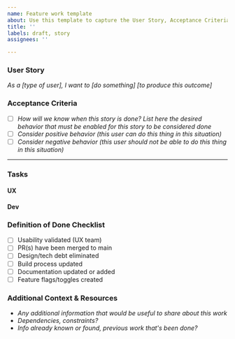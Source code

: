 ```yaml
---
name: Feature work template
about: Use this template to capture the User Story, Acceptance Criteria, Tasks, and Definition of Done associated with feature work
title: ''
labels: draft, story
assignees: ''

---
```


### User Story
_As a [type of user], I want to [do something] [to produce this outcome]_

### Acceptance Criteria
- [ ] _How will we know when this story is done?  List here the desired behavior that must be enabled for this story to be considered done_
- [ ] _Consider positive behavior (this user can do this thing in this situation)_
- [ ] _Consider negative behavior (this user should not be able to do this thing in this situation)_

-----------------------------------------

### Tasks
#### UX

#### Dev

### Definition of Done Checklist
- [ ] Usability validated (UX team)
- [ ] PR(s) have been merged to main
- [ ] Design/tech debt eliminated
- [ ] Build process updated
- [ ] Documentation updated or added
- [ ] Feature flags/toggles created

### Additional Context & Resources
* _Any additional information that would be useful to share about this work_
* _Dependencies, constraints?_
* _Info already known or found, previous work that's been done?_
